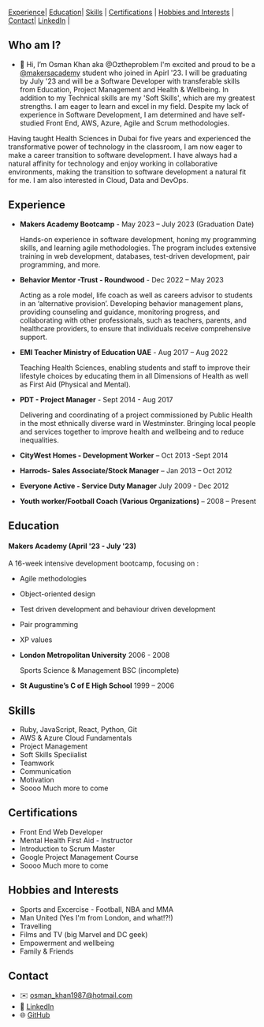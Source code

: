 [Experience](#Experience)| [Education](#education)| [Skills](#skills) | [Certifications](#certifications) | [Hobbies and Interests](#hobbies-and-interests) | [Contact](#contact)| [LinkedIn](http://www.linkedin.com/in/osmankhanlife/) |

## Who am I?
- 👋 Hi, I’m Osman Khan aka @Oztheproblem 
I'm excited and proud to be a [@makersacademy](https://github.com/makersacademy) student who joined in Apirl '23. I will be graduating by July '23 and will be a Software Developer with transferable skills from Education, Project Management and Health & Wellbeing. In addition to my Technical skills are my 'Soft Skills', which are my greatest strengths. I am eager to learn and excel in my field. Despite my lack of experience in Software Development, I am determined and have self-studied Front End, AWS, Azure, Agile and Scrum methodologies.

Having taught Health Sciences in Dubai for five years and experienced the transformative power of technology in the classroom, I am now eager to make a career transition to software development. I have always had a natural affinity for technology and enjoy working in collaborative environments, making the transition to software development a natural fit for me. I am also interested in Cloud, Data and DevOps.

## Experience

- **Makers Academy Bootcamp** - May 2023 – July 2023 (Graduation Date)

  Hands-on experience in software development, honing my programming skills, and learning agile methodologies. The program includes extensive training in web development, databases, test-driven development, pair programming, and more.

- **Behavior Mentor -Trust - Roundwood** - Dec 2022 – May 2023

  Acting as a role model, life coach as well as careers advisor to students in an ‘alternative provision’. Developing behavior management plans, providing counseling and guidance, monitoring progress, and collaborating with other professionals, such as teachers, parents, and healthcare providers, to ensure that individuals receive comprehensive support.

- **EMI Teacher Ministry of Education UAE** - Aug 2017 – Aug 2022

  Teaching Health Sciences, enabling students and staff to improve their lifestyle choices by educating them in all Dimensions of Health as well as First Aid (Physical and Mental).

- **PDT - Project Manager** - Sept 2014 - Aug 2017

  Delivering and coordinating of a project commissioned by Public Health in the most ethnically diverse ward in Westminster. Bringing local people and services together to improve health and wellbeing and to reduce inequalities.

- **CityWest Homes - Development Worker** – Oct 2013 -Sept 2014

- **Harrods- Sales Associate/Stock Manager** – Jan 2013 – Oct 2012

- **Everyone Active - Service Duty Manager** July 2009 - Dec 2012

- **Youth worker/Football Coach (Various Organizations)** – 2008 – Present

## Education

#### Makers Academy (April '23 - July '23)

A 16-week intensive development bootcamp, focusing on :

- Agile methodologies
- Object-oriented design
- Test driven development and behaviour driven development
- Pair programming
- XP values

- **London Metropolitan University** 2006 - 2008

  Sports Science & Management BSC (incomplete)

- **St Augustine’s C of E High School** 1999 – 2006

## Skills

- Ruby, JavaScript, React, Python, Git
- AWS & Azure Cloud Fundamentals
- Project Management
- Soft Skills Speciialist
- Teamwork
- Communication
- Motivation
- Soooo Much more to come

## Certifications

- Front End Web Developer
- Mental Health First Aid - Instructor
- Introduction to Scrum Master
- Google Project Management Course
- Soooo Much more to come

## Hobbies and Interests

- Sports and Excercise - Football, NBA and MMA
- Man United (Yes I'm from London, and what!?!)
- Travelling 
- Films and TV (big Marvel and DC geek)
- Empowerment and wellbeing
- Family & Friends

## Contact

- ✉️ osman_khan1987@hotmail.com
- 💼 [LinkedIn](https://www.linkedin.com/in/osmankhanlife/)
- 🌐 [GitHub](https://github.com/Oztheproblem)
